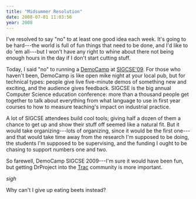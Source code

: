```yaml
---
title: "Midsummer Resolution"
date: 2008-07-01 11:03:56
year: 2008
---
```

I've resolved to say "no" to at least one good idea each week. It's going to be hard---the world is full of fun things that need to be done, and I'd like to do 'em all---but I won't have any right to whine about there not being enough hours in the day if I don't start cutting stuff.

Today, I said "no" to running a <a href="http://barcamp.org/DemoCamp">DemoCamp</a> at <a href="http://www.cs.arizona.edu/groups/sigcse09/">SIGCSE'09</a>. For those who haven't been, DemoCamp is like open mike night at your local pub, but for technical types: people give live five-minute demos of something new and exciting, and the audience gives feedback. SIGCSE is the big annual Computer Science education conference: more than a thousand people get together to talk about everything from what language to use in first year courses to how to measure teaching's impact on industrial practice.

A lot of SIGCSE attendees build cool tools; giving half a dozen of them a chance to get up and show their stuff off seemed like a natural fit. But it would take organizing---lots of organizing, since it would be the first one---and that would take time away from the research I'm supposed to be doing, the students I'm supposed to be supervising, and the funding I ought to be chasing to support numbers one and two.

So farewell, DemoCamp SIGCSE 2009---I'm sure it would have been fun, but getting DrProject into the <a href="http://trac.edgewall.org">Trac</a> community is more important.

*sigh*

Why can't I give up eating beets instead?
